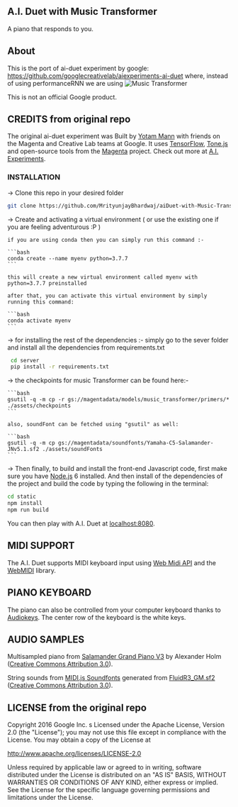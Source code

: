 ## A.I. Duet with Music Transformer

A piano that responds to you.

## About

This is the port of ai-duet experiment by google: https://github.com/googlecreativelab/aiexperiments-ai-duet where, instead of using performanceRNN we are using ![Music Transformer](https://magenta.tensorflow.org/music-transformer)

This is not an official Google product.

## CREDITS from original repo

The original ai-duet experiment was Built by [Yotam Mann](https://github.com/tambien) with friends on the Magenta and Creative Lab teams at Google. It uses [TensorFlow](https://tensorflow.org), [Tone.js](https://github.com/Tonejs/Tone.js) and open-source tools from the [Magenta](https://magenta.tensorflow.org/) project. Check out more at [A.I. Experiments](https://aiexperiments.withgoogle.com).

### INSTALLATION

-> Clone this repo in your desired folder
```bash
git clone https://github.com/MrityunjayBhardwaj/aiDuet-with-Music-Transformer.git
```

-> Create and activating a virtual environment ( or use the existing one if you are feeling adventurous :P )

    if you are using conda then you can simply run this command :-

    ```bash
    conda create --name myenv python=3.7.7
    ```

    this will create a new virtual environment called myenv with python=3.7.7 preinstalled

    after that, you can activate this virtual environment by simply running this command:

    ```bash
    conda activate myenv
    ```

-> for installing the rest of the dependencies :- simply go to the sever folder and install all the dependencies from requirements.txt

```bash
 cd server
 pip install -r requirements.txt
```

-> the checkpoints for music Transformer can be found here:-

    ```bash
    gsutil -q -m cp -r gs://magentadata/models/music_transformer/primers/* ./assets/checkpoints
    ```

    also, soundFont can be fetched using "gsutil" as well:

    ```bash
    gsutil -q -m cp gs://magentadata/soundfonts/Yamaha-C5-Salamander-JNv5.1.sf2 ./assets/soundFonts
    ```


-> Then finally, to build and install the front-end Javascript code, first make sure you have [Node.js](https://nodejs.org) 6 installed. And then install of the dependencies of the project and build the code by typing the following in the terminal: 


```bash
cd static
npm install
npm run build
```




You can then play with A.I. Duet at [localhost:8080](http://localhost:8080).


## MIDI SUPPORT

The A.I. Duet supports MIDI keyboard input using [Web Midi API](https://webaudio.github.io/web-midi-api/) and the [WebMIDI](https://github.com/cotejp/webmidi) library. 

## PIANO KEYBOARD

The piano can also be controlled from your computer keyboard thanks to [Audiokeys](https://github.com/kylestetz/AudioKeys). The center row of the keyboard is the white keys.

## AUDIO SAMPLES

Multisampled piano from [Salamander Grand Piano V3](https://archive.org/details/SalamanderGrandPianoV3) by Alexander Holm ([Creative Commons Attribution 3.0](https://creativecommons.org/licenses/by/3.0/)).

String sounds from [MIDI.js Soundfonts](https://github.com/gleitz/midi-js-soundfonts) generated from [FluidR3_GM.sf2](http://www.musescore.org/download/fluid-soundfont.tar.gz) ([Creative Commons Attribution 3.0](https://creativecommons.org/licenses/by/3.0/)).

## LICENSE from the original repo

Copyright 2016 Google Inc.
s
Licensed under the Apache License, Version 2.0 (the "License");
you may not use this file except in compliance with the License.
You may obtain a copy of the License at

http://www.apache.org/licenses/LICENSE-2.0

Unless required by applicable law or agreed to in writing, software
distributed under the License is distributed on an "AS IS" BASIS,
WITHOUT WARRANTIES OR CONDITIONS OF ANY KIND, either express or implied.
See the License for the specific language governing permissions and
limitations under the License.
